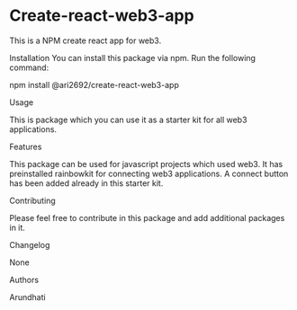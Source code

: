 <h1> Create-react-web3-app </h1>

This is a NPM create react app for web3.

Installation
You can install this package via npm. Run the following command:

npm install @ari2692/create-react-web3-app

Usage

This is package which you can use it as a starter kit for all web3 applications.


Features

This package can be used for javascript projects which used web3.
It has preinstalled rainbowkit for connecting web3 applications.
A connect button has been added already in this starter kit.

Contributing

Please feel free to contribute in this package and add additional packages in it.

Changelog

None

Authors

Arundhati


